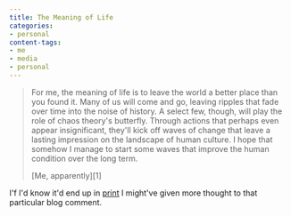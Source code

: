 ```yaml
---
title: The Meaning of Life
categories:
- personal
content-tags:
- me
- media
- personal
---
```


> For me, the meaning of life is to leave the world a better place than you found it. Many of us will come and go, leaving ripples that fade over time into the noise of history. A select few, though, will play the role of chaos theory's butterfly. Through actions that perhaps even appear insignificant, they'll kick off waves of change that leave a lasting impression on the landscape of human culture. I hope that somehow I manage to start some waves that improve the human condition over the long term.
> <footer>[Me, apparently][1]</footer>

   [1]: http://www.beliefnet.com/story/178/story_17876_1.html

I'f I'd know it'd end up in [print][2] I might've given more thought to that particular blog comment.

   [2]: http://www.amazon.com/exec/obidos/ASIN/1577315146/phobia-20
